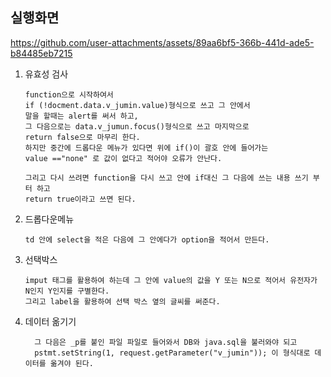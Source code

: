 실행화면
-
https://github.com/user-attachments/assets/89aa6bf5-366b-441d-ade5-b84485eb7215

1. 유효성 검사

       function으로 시작하여서
       if (!docment.data.v_jumin.value)형식으로 쓰고 그 안에서
       말을 할때는 alert를 써서 하고,
       그 다음으로는 data.v_jumun.focus()형식으로 쓰고 마지막으로
       return false으로 마무리 한다.
       하지만 중간에 드롭다운 메뉴가 있다면 위에 if()이 괄호 안에 들어가는
       value =="none" 로 값이 없다고 적어야 오류가 안난다.

       그리고 다시 쓰려면 function을 다시 쓰고 안에 if대신 그 다음에 쓰는 내용 쓰기 부터 하고
       return true이라고 쓰면 된다.

2. 드롭다운메뉴


       td 안에 select을 적은 다음에 그 안에다가 option을 적어서 만든다.


3. 선택박스


       imput 태그를 활용하여 하는데 그 안에 value의 값을 Y 또는 N으로 적어서 유전자가 N인지 Y인지를 구별한다.
       그리고 label을 활용하여 선택 박스 옆의 글씨를 써준다.
   
4. 데이터 옮기기
 
         그 다음은 _p를 붙인 파일 파일로 들어와서 DB와 java.sql을 불러와야 되고
         pstmt.setString(1, request.getParameter("v_jumin")); 이 형식대로 데이터를 옮겨야 된다.
